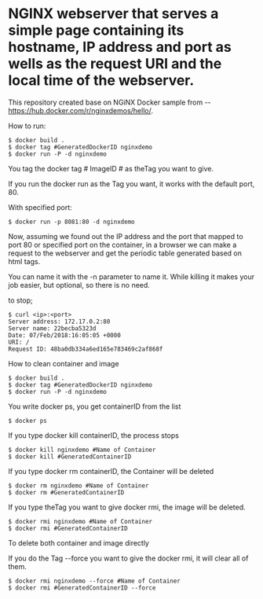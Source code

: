 
# NGINX webserver that serves a simple page containing its hostname, IP address and port as wells as the request URI and the local time of the webserver.

This repository created base on NGiNX Docker sample from -- https://hub.docker.com/r/nginxdemos/hello/.


How to run:
```
$ docker build .
$ docker tag #GeneratedDockerID nginxdemo
$ docker run -P -d nginxdemo
```

You tag the docker tag # ImageID # as theTag you want to give.

If you run the docker run as the Tag you want, it works with the default port, 80.

With specified port: 
```
$ docker run -p 8081:80 -d nginxdemo
```
Now, assuming we found out the IP address and the port that mapped to port 80 or specified port on the container, in a browser we can make a request to the webserver and get the periodic table generated based on html tags.

You can name it with the -n parameter to name it. While killing it makes your job easier, but optional, so there is no need.

to stop;

```
$ curl <ip>:<port>
Server address: 172.17.0.2:80
Server name: 22becba5323d
Date: 07/Feb/2018:16:05:05 +0000
URI: /
Request ID: 48ba0db334a6ed165e783469c2af868f
```

How to clean container and image
```
$ docker build .
$ docker tag #GeneratedDockerID nginxdemo
$ docker run -P -d nginxdemo
```

You write docker ps, you get containerID from the list
```
$ docker ps
```
If you type docker kill containerID, the process stops
```
$ docker kill nginxdemo #Name of Container
$ docker kill #GeneratedContainerID
```
If you type docker rm containerID, the Container will be deleted

```
$ docker rm nginxdemo #Name of Container
$ docker rm #GeneratedContainerID
```

If you type theTag you want to give docker rmi, the image will be deleted.

```
$ docker rmi nginxdemo #Name of Container
$ docker rmi #GeneratedContainerID
```
To delete both container and image directly

If you do the Tag --force you want to give the docker rmi, it will clear all of them.

```
$ docker rmi nginxdemo --force #Name of Container
$ docker rmi #GeneratedContainerID --force
```
